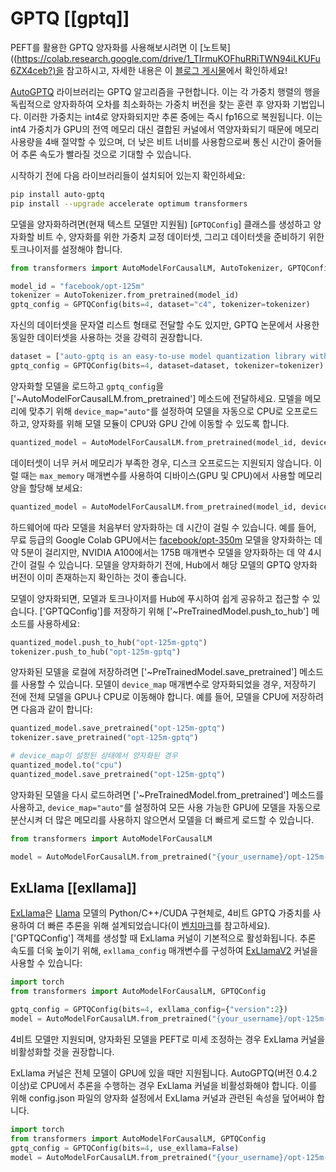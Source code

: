 <!--Copyright 2024 The HuggingFace Team. All rights reserved.

Licensed under the Apache License, Version 2.0 (the "License"); you may not use this file except in compliance with
the License. You may obtain a copy of the License at

http://www.apache.org/licenses/LICENSE-2.0

Unless required by applicable law or agreed to in writing, software distributed under the License is distributed on
an "AS IS" BASIS, WITHOUT WARRANTIES OR CONDITIONS OF ANY KIND, either express or implied. See the License for the
specific language governing permissions and limitations under the License.

⚠️ Note that this file is in Markdown but contain specific syntax for our doc-builder (similar to MDX) that may not be
rendered properly in your Markdown viewer.

-->

# GPTQ [[gptq]]

<Tip>

PEFT를 활용한 GPTQ 양자화를 사용해보시려면 이 [노트북]((https://colab.research.google.com/drive/1_TIrmuKOFhuRRiTWN94iLKUFu6ZX4ceb?)을 참고하시고, 자세한 내용은 이 [블로그 게시물](https://huggingface.co/blog/gptq-integration)에서 확인하세요!

</Tip>

[AutoGPTQ](https://github.com/PanQiWei/AutoGPTQ) 라이브러리는 GPTQ 알고리즘을 구현합니다. 이는 각 가중치 행렬의 행을 독립적으로 양자화하여 오차를 최소화하는 가중치 버전을 찾는 훈련 후 양자화 기법입니다. 이러한 가중치는 int4로 양자화되지만 추론 중에는 즉시 fp16으로 복원됩니다. 이는 int4 가중치가 GPU의 전역 메모리 대신 결합된 커널에서 역양자화되기 때문에 메모리 사용량을 4배 절약할 수 있으며, 더 낮은 비트 너비를 사용함으로써 통신 시간이 줄어들어 추론 속도가 빨라질 것으로 기대할 수 있습니다.

시작하기 전에 다음 라이브러리들이 설치되어 있는지 확인하세요:

```bash
pip install auto-gptq
pip install --upgrade accelerate optimum transformers
```

모델을 양자화하려면(현재 텍스트 모델만 지원됨) [`GPTQConfig`] 클래스를 생성하고 양자화할 비트 수, 양자화를 위한 가중치 교정 데이터셋, 그리고 데이터셋을 준비하기 위한 토크나이저를 설정해야 합니다.

```py
from transformers import AutoModelForCausalLM, AutoTokenizer, GPTQConfig

model_id = "facebook/opt-125m"
tokenizer = AutoTokenizer.from_pretrained(model_id)
gptq_config = GPTQConfig(bits=4, dataset="c4", tokenizer=tokenizer)
```

자신의 데이터셋을 문자열 리스트 형태로 전달할 수도 있지만, GPTQ 논문에서 사용한 동일한 데이터셋을 사용하는 것을 강력히 권장합니다.

```py
dataset = ["auto-gptq is an easy-to-use model quantization library with user-friendly apis, based on GPTQ algorithm."]
gptq_config = GPTQConfig(bits=4, dataset=dataset, tokenizer=tokenizer)
```

양자화할 모델을 로드하고 `gptq_config`을 ['~AutoModelForCausalLM.from_pretrained'] 메소드에 전달하세요. 모델을 메모리에 맞추기 위해 `device_map="auto"`를 설정하여 모델을 자동으로 CPU로 오프로드하고, 양자화를 위해 모델 모듈이 CPU와 GPU 간에 이동할 수 있도록 합니다.

```py
quantized_model = AutoModelForCausalLM.from_pretrained(model_id, device_map="auto", quantization_config=gptq_config)
```

데이터셋이 너무 커서 메모리가 부족한 경우, 디스크 오프로드는 지원되지 않습니다. 이럴 때는 `max_memory` 매개변수를 사용하여 디바이스(GPU 및 CPU)에서 사용할 메모리 양을 할당해 보세요:

```py
quantized_model = AutoModelForCausalLM.from_pretrained(model_id, device_map="auto", max_memory={0: "30GiB", 1: "46GiB", "cpu": "30GiB"}, quantization_config=gptq_config)
```

<Tip warning={true}>

하드웨어에 따라 모델을 처음부터 양자화하는 데 시간이 걸릴 수 있습니다. 예를 들어, 무료 등급의 Google Colab GPU에서는 [facebook/opt-350m](https://huggingface.co/facebook/opt-350m) 모델을 양자화하는 데 약 5분이 걸리지만, NVIDIA A100에서는 175B 매개변수 모델을 양자화하는 데 약 4시간이 걸릴 수 있습니다. 모델을 양자화하기 전에, Hub에서 해당 모델의 GPTQ 양자화 버전이 이미 존재하는지 확인하는 것이 좋습니다.

</Tip>

모델이 양자화되면, 모델과 토크나이저를 Hub에 푸시하여 쉽게 공유하고 접근할 수 있습니다. ['GPTQConfig']를 저장하기 위해 ['~PreTrainedModel.push_to_hub'] 메소드를 사용하세요:

```py
quantized_model.push_to_hub("opt-125m-gptq")
tokenizer.push_to_hub("opt-125m-gptq")
```

양자화된 모델을 로컬에 저장하려면 ['~PreTrainedModel.save_pretrained'] 메소드를 사용할 수 있습니다. 모델이 `device_map` 매개변수로 양자화되었을 경우, 저장하기 전에 전체 모델을 GPU나 CPU로 이동해야 합니다. 예를 들어, 모델을 CPU에 저장하려면 다음과 같이 합니다:

```py
quantized_model.save_pretrained("opt-125m-gptq")
tokenizer.save_pretrained("opt-125m-gptq")

# device_map이 설정된 상태에서 양자화된 경우
quantized_model.to("cpu")
quantized_model.save_pretrained("opt-125m-gptq")
```

양자화된 모델을 다시 로드하려면 ['~PreTrainedModel.from_pretrained'] 메소드를 사용하고, `device_map="auto"`를 설정하여 모든 사용 가능한 GPU에 모델을 자동으로 분산시켜 더 많은 메모리를 사용하지 않으면서 모델을 더 빠르게 로드할 수 있습니다.

```py
from transformers import AutoModelForCausalLM

model = AutoModelForCausalLM.from_pretrained("{your_username}/opt-125m-gptq", device_map="auto")
```

## ExLlama [[exllama]]

[ExLlama](https://github.com/turboderp/exllama)은 [Llama](model_doc/llama) 모델의 Python/C++/CUDA 구현체로, 4비트 GPTQ 가중치를 사용하여 더 빠른 추론을 위해 설계되었습니다(이 [벤치마크](https://github.com/huggingface/optimum/tree/main/tests/benchmark#gptq-benchmark)를 참고하세요). ['GPTQConfig'] 객체를 생성할 때 ExLlama 커널이 기본적으로 활성화됩니다. 추론 속도를 더욱 높이기 위해, `exllama_config` 매개변수를 구성하여 [ExLlamaV2](https://github.com/turboderp/exllamav2) 커널을 사용할 수 있습니다:

```py
import torch
from transformers import AutoModelForCausalLM, GPTQConfig

gptq_config = GPTQConfig(bits=4, exllama_config={"version":2})
model = AutoModelForCausalLM.from_pretrained("{your_username}/opt-125m-gptq", device_map="auto", quantization_config=gptq_config)
```

<Tip warning={true}>

4비트 모델만 지원되며, 양자화된 모델을 PEFT로 미세 조정하는 경우 ExLlama 커널을 비활성화할 것을 권장합니다.

</Tip>

ExLlama 커널은 전체 모델이 GPU에 있을 때만 지원됩니다. AutoGPTQ(버전 0.4.2 이상)로 CPU에서 추론을 수행하는 경우 ExLlama 커널을 비활성화해야 합니다. 이를 위해 config.json 파일의 양자화 설정에서 ExLlama 커널과 관련된 속성을 덮어써야 합니다.

```py
import torch
from transformers import AutoModelForCausalLM, GPTQConfig
gptq_config = GPTQConfig(bits=4, use_exllama=False)
model = AutoModelForCausalLM.from_pretrained("{your_username}/opt-125m-gptq", device_map="cpu", quantization_config=gptq_config)
```
